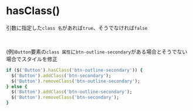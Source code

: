 # hasClass()
  
引数に指定した`class 名`があれば`true`、そうでなければ`false`

<br>

(例)`Button`要素の`class 属性`に`btn-outline-secondary`がある場合とそうでない場合でスタイルを修正
```rb
if ($('Button').hasClass('btn-outline-secondary')) {
  $('Button').addClass('btn-secondary');
  $('Button').removeClass('btn-outline-secondary');
} else {
  $('Button').addClass('btn-outline-secondary');
  $('Button').removeClass('btn-secondary');
}
```
